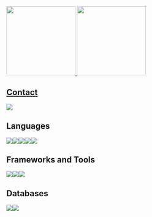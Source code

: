 <div>
  <a href="https://github.com/kaiosod">
  <img height="180em" src="https://github-readme-stats.vercel.app/api?username=kaiosod&show_icons=true&theme=merko&include_all_commits=true&count_private=true"/>
  <img height="180em" src="https://github-readme-stats.vercel.app/api/top-langs/?username=kaiosod&layout=compact&langs_count=7&theme=merko"/>
</div>
 
 
## **Contact**

[<img src="https://img.shields.io/badge/linkedin-%230077B5.svg?&style=for-the-badge&logo=linkedin&logoColor=white" />](https://www.linkedin.com/in/kaiosod/) 

## **Languages**

<img src = "https://img.shields.io/badge/Python-14354C?style=for-the-badge&logo=python&logoColor=white" /><img src = "https://img.shields.io/badge/C-00599C?style=for-the-badge&logo=c&logoColor=white"/><img src = "https://img.shields.io/badge/HTML5-E34F26?style=for-the-badge&logo=html5&logoColor=white"/><img src = "https://img.shields.io/badge/CSS3-1572B6?style=for-the-badge&logo=css3&logoColor=white"/><img src = "https://img.shields.io/badge/JavaScript-F7DF1E?style=for-the-badge&logo=javascript&logoColor=black"/>

## **Frameworks and Tools**

<img src = "https://img.shields.io/badge/Django-092E20?style=for-the-badge&logo=django&logoColor=white"/><img src = "https://img.shields.io/badge/Bootstrap-563D7C?style=for-the-badge&logo=bootstrap&logoColor=white"/><img src = "https://img.shields.io/badge/Git-F05032?style=for-the-badge&logo=git&logoColor=white"/>


## **Databases**

<img src = "https://img.shields.io/badge/MySQL-00000F?style=for-the-badge&logo=mysql&logoColor=white"/><img src = "https://img.shields.io/badge/SQLite-07405E?style=for-the-badge&logo=sqlite&logoColor=white"/>
